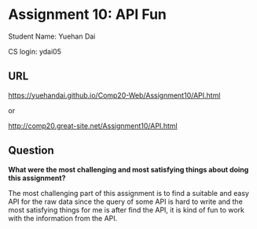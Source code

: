 # Assignment 10: API Fun

Student Name: Yuehan Dai

CS login: ydai05

## URL

https://yuehandai.github.io/Comp20-Web/Assignment10/API.html

or

http://comp20.great-site.net/Assignment10/API.html

## Question

**What were the most challenging and most satisfying things about doing this assignment?**

The most challenging part of this assignment is to find a suitable and easy API for the raw data since the query of some API is hard to write and the most satisfying things for me is after find the API, it is kind of fun to work with the information from the API. 